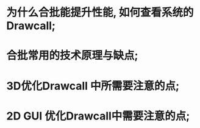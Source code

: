 # 为什么合批能提升性能, 如何查看系统的 Drawcall;
# 合批常用的技术原理与缺点;
# 3D优化Drawcall 中所需要注意的点;
# 2D GUI 优化Drawcall中需要注意的点;